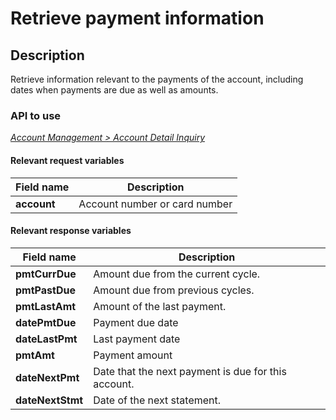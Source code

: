 # Retrieve payment information

## Description

Retrieve information relevant to the payments of the account, including dates when payments are due as well as amounts.

### API to use 

*[Account Management > Account Detail Inquiry](../api/?type=post&path=/fv_emea/v3/accountDetailInquiry)*

#### Relevant request variables

| Field name  | Description                   |
|-------------|-------------------------------|
| **account** | Account number or card number |

#### Relevant response variables

| Field name       | Description                                         |
|------------------|-----------------------------------------------------|
| **pmtCurrDue**   | Amount due from the current cycle.                  |
| **pmtPastDue**   | Amount due from previous cycles.                    |
| **pmtLastAmt**   | Amount of the last payment.                         |
| **datePmtDue**   | Payment due date                                    |
| **dateLastPmt**  | Last payment date                                   |
| **pmtAmt**       | Payment amount                                      |
| **dateNextPmt**  | Date that the next payment is due for this account. |
| **dateNextStmt** | Date of the next statement.                         |
